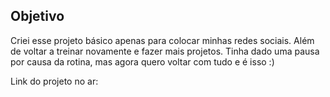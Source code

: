 ## Objetivo
Criei esse projeto básico apenas para colocar minhas redes sociais. Além de voltar a treinar novamente e fazer mais projetos. Tinha dado uma pausa por causa da rotina, mas agora quero voltar com tudo e é isso :)

Link do projeto no ar: 
